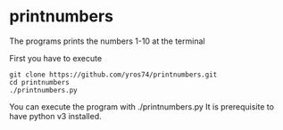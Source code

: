# printnumbers
The programs prints the numbers 1-10 at the terminal

First you have to execute
```
git clone https://github.com/yros74/printnumbers.git
cd printnumbers
./printnumbers.py
```
You can execute the program with ./printnumbers.py
It is prerequisite to have python v3 installed.
